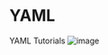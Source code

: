 # YAML
YAML Tutorials
![image](https://github.com/user-attachments/assets/73c5b149-ea32-4026-bfdb-a86259aa036f)


